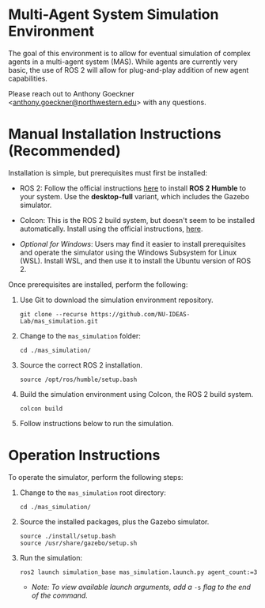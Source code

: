 # Multi-Agent System Simulation Environment

The goal of this environment is to allow for eventual simulation of complex agents in a multi-agent system (MAS). While agents are currently very basic, the use of ROS 2 will allow for plug-and-play addition of new agent capabilities.

Please reach out to Anthony Goeckner \<anthony.goeckner@northwestern.edu\> with any questions.


# Manual Installation Instructions (Recommended)

Installation is simple, but prerequisites must first be installed:

 * ROS 2: Follow the official instructions [here](https://docs.ros.org/en/humble/Installation.html) to install **ROS 2 Humble** to your system. Use the **desktop-full** variant, which includes the Gazebo simulator.

 * Colcon: This is the ROS 2 build system, but doesn't seem to be installed automatically. Install using the official instructions, [here](https://colcon.readthedocs.io/en/released/user/installation.html).

 * *Optional for Windows*: Users may find it easier to install prerequisites and operate the simulator using the Windows Subsystem for Linux (WSL). Install WSL, and then use it to install the Ubuntu version of ROS 2.

Once prerequisites are installed, perform the following:

 1) Use Git to download the simulation environment repository.

    ```
    git clone --recurse https://github.com/NU-IDEAS-Lab/mas_simulation.git
    ```
    
 2) Change to the `mas_simulation` folder:

    ```
    cd ./mas_simulation/
    ```

 3) Source the correct ROS 2 installation.
   
    ```
    source /opt/ros/humble/setup.bash
    ```
    
 4) Build the simulation environment using Colcon, the ROS 2 build system.

    ```
    colcon build
    ```

 5) Follow instructions below to run the simulation.


# Operation Instructions
To operate the simulator, perform the following steps:

 1) Change to the `mas_simulation` root directory:

    ```
    cd ./mas_simulation/
    ```

 2) Source the installed packages, plus the Gazebo simulator.
   
    ```
    source ./install/setup.bash
    source /usr/share/gazebo/setup.sh
    ```

 3) Run the simulation:

    ```
    ros2 launch simulation_base mas_simulation.launch.py agent_count:=3
    ```

    * *Note: To view available launch arguments, add a* `-s` *flag to the end of the command.*